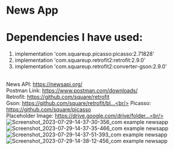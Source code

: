 # News App
# Dependencies I have used: <br/>
1. implementation 'com.squareup.picasso:picasso:2.71828'<br/>
2. implementation 'com.squareup.retrofit2:retrofit:2.9.0'<br/>
3. implementation 'com.squareup.retrofit2:converter-gson:2.9.0'<br/><br/>

News API: https://newsapi.org/<br/>
Postman Link: https://www.postman.com/downloads/<br/>
Retrofit: https://github.com/square/retrofit<br/>
Gson: https://github.com/square/retrofit/bl...<br/>
Picasso: https://github.com/square/picasso<br/>
Placeholder Image: https://drive.google.com/drive/folder...<br/><br/>
![Screenshot_2023-07-29-14-37-30-356_com example newsapp](https://github.com/Sandeep-coder-app/News-App/assets/122556666/df307ac7-3709-4b11-bdd3-de0d2baa5b7e)
![Screenshot_2023-07-29-14-37-35-466_com example newsapp](https://github.com/Sandeep-coder-app/News-App/assets/122556666/fafa6968-5892-43fd-9d7c-63df21060a16)
![Screenshot_2023-07-29-14-37-51-393_com example newsapp](https://github.com/Sandeep-coder-app/News-App/assets/122556666/2222b8f2-aca8-4416-b811-bc313dd9f5dd)
![Screenshot_2023-07-29-14-38-12-456_com example newsapp](https://github.com/Sandeep-coder-app/News-App/assets/122556666/b129fa8c-126e-4739-a239-764131a0f0a0)
